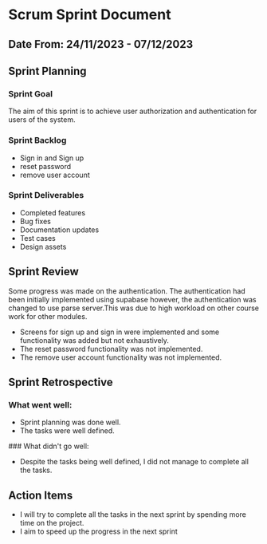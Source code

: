 # Scrum Sprint Document

## Date From: 24/11/2023 - 07/12/2023

## Sprint Planning

### Sprint Goal
The aim of this sprint is to achieve user authorization and authentication for users of the system.

### Sprint Backlog

- Sign in and Sign up
- reset password
- remove user account

### Sprint Deliverables

- Completed features
- Bug fixes
- Documentation updates
- Test cases
- Design assets

## Sprint Review

Some progress was made on the authentication. The authentication had been initially implemented using supabase however, the authentication was changed to use parse server.This was due to high workload on other course work for other modules.

- Screens for sign up and sign in were implemented and some functionality was added but not exhaustively.
- The reset password functionality was not implemented.
- The remove user account functionality was not implemented.

## Sprint Retrospective

### What went well:

- Sprint planning was done well.
- The tasks were well defined.

### What didn't go well:

- Despite the tasks being well defined, I did not manage to complete all the tasks.

## Action Items

- I will try to complete all the tasks in the next sprint by spending more time on the project.
- I aim to speed up the progress in the next sprint
